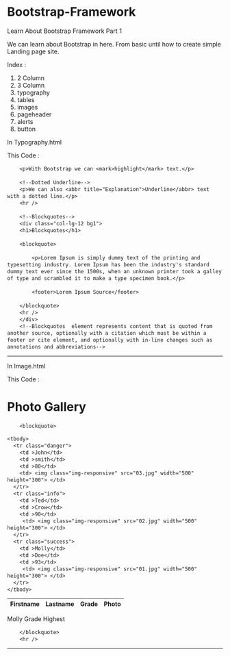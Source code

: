 # Bootstrap-Framework
Learn About Bootstrap Framework Part 1

We can learn about Bootstrap in here. From basic until how to create simple Landing page site.

Index :

1. 2 Column
2. 3 Column
3. typography
4. tables
5. images
6. pageheader
7. alerts
8. button

In Typography.html

This Code : 

<!--Highlight-->
		<p>With Bootstrap we can <mark>highlight</mark> text.</p>
		
		<!--Dotted Underline-->
		<p>We can also <abbr title="Explanation">Underline</abbr> text with a dotted line.</p>
		<hr />
		
		<!--Blockquotes-->
		<div class="col-lg-12 bg1">
		<h1>Blockquotes</h1>

		<blockquote>
			
			<p>Lorem Ipsum is simply dummy text of the printing and typesetting industry. Lorem Ipsum has been the industry's standard dummy text ever since the 1500s, when an unknown printer took a galley of type and scrambled it to make a type specimen book.</p>
			
			<footer>Lorem Ipsum Source</footer>
		
		</blockquote>
		<hr />
		</div>
		<!--Blockquotes  element represents content that is quoted from another source, optionally with a citation which must be within a footer or cite element, and optionally with in-line changes such as annotations and abbreviations-->

  ----------------------------------------------------------------------------------------------------------------------------------------------------------------

  In Image.html

  This Code :

  <body>

<div class="container-fluid">
        	<h1>Photo Gallery</h1>

		<blockquote>
  <table class="table table-striped">
	<thead class="bg1">
      <tr>
        <th>Firstname</th>
        <th>Lastname</th>
        <th>Grade</th>
        <th>Photo</th>
      </tr>
    </thead>

    <tbody>
      <tr class="danger">
        <td >John</td>
        <td >smith</td>
        <td >80</td>
        <td> <img class="img-responsive" src="03.jpg" width="500" height="300"> </td>
      </tr>
      <tr class="info">
        <td >Ted</td>
        <td >Crow</td>
        <td >90</td>
         <td> <img class="img-responsive" src="02.jpg" width="500" height="300"> </td>
      </tr>
      <tr class="success">
        <td >Molly</td>
        <td >Doe</td>
        <td >93</td>
         <td> <img class="img-responsive" src="01.jpg" width="500" height="300"> </td>
      </tr>
    </tbody>
	
  </table>
  	<footer>Molly Grade Highest</footer>
		
		</blockquote>
		<hr />
</div>

<!--In this code i combine Table, Blockquote and image-->

  ----------------------------------------------------------------------------------------------------------------------------------------------------------------

